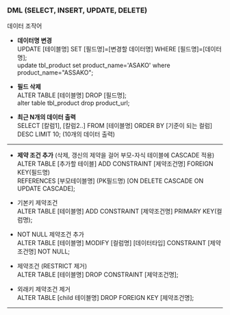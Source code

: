 ### DML (SELECT, INSERT, UPDATE, DELETE)
데이터 조작어

  - __데이터명 변경__<br>
  UPDATE [테이블명] SET [필드명]=[변경할 데이터명] WHERE [필드명]=[데이터명];<br>
  update tbl_product set product_name='ASAKO' where product_name="ASSAKO";

  - **필드 삭제**<br>
  ALTER TABLE [테이블명] DROP [필드명];<br>
  alter table tbl_product drop product_url;

  - __최근 N개의 데이터 출력__<br>
  SELECT [칼럼1], [칼럼2..] FROM [테이블명] ORDER BY [기준이 되는 컬럼] DESC LIMIT 10; (10개의 데이터 출력)

---

  - __제약 조건 추가__ (삭제, 갱신의 제약을 걸어 부모-자식 테이블에 CASCADE 적용)<br>
  ALTER TABLE [추가할 테이블] ADD CONSTRAINT [제약조건명] FOREIGN KEY(필드명)<br>
  REFERENCES [부모테이블명] (PK필드명) [ON DELETE CASCADE ON UPDATE CASCADE];
  
  - 기본키 제약조건<br>
  ALTER TABLE [테이블명] ADD CONSTRAINT [제약조건명] PRIMARY KEY(컬럼명);
  
  - NOT NULL 제약조건 추가<br>
  ALTER TABLE [테이블명] MODIFY [컬럼명] [데이터타입] CONSTRAINT [제약조건명] NOT NULL;
  
  - 제약조건 (RESTRICT 제거)<br>
  ALTER TABLE [테이블명] DROP CONSTRAINT [제약조건명];
  
  - 외래키 제약조건 제거<br>
  ALTER TABLE [child 테이블명] DROP FOREIGN KEY [제약조건명];
  
  ---
